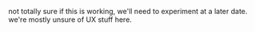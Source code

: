 not totally sure if this is working, we'll need to experiment at a later date. we're mostly unsure of UX stuff here.